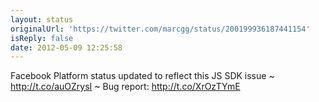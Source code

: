 ```yaml
---
layout: status
originalUrl: 'https://twitter.com/marcgg/status/200199936187441154'
isReply: false
date: 2012-05-09 12:25:58
---
```


Facebook Platform status updated to reflect this JS SDK issue ~ http://t.co/auOZrysI ~ Bug report: http://t.co/XrOzTYmE
